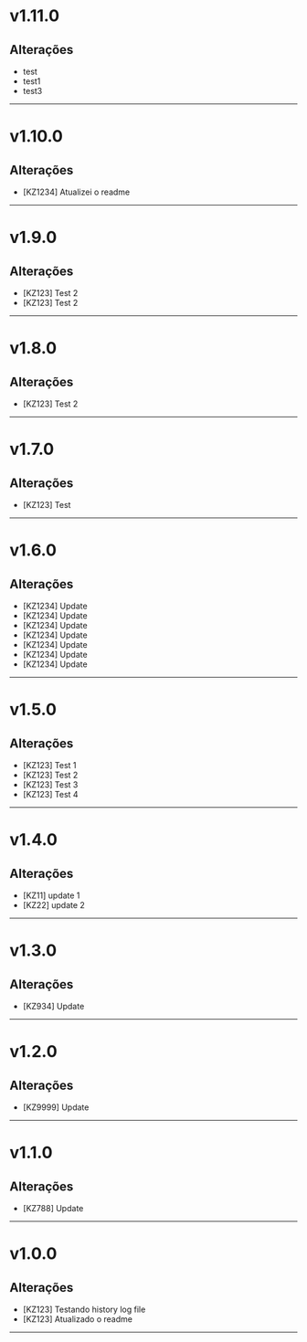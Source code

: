 # v1.11.0

## Alterações
- test
- test1
- test3
---

# v1.10.0

## Alterações
- [KZ1234] Atualizei o readme
---

# v1.9.0

## Alterações
- [KZ123] Test 2
- [KZ123] Test 2
---

# v1.8.0

## Alterações
- [KZ123] Test 2
---

# v1.7.0

## Alterações
- [KZ123] Test
---

# v1.6.0

## Alterações
- [KZ1234] Update
- [KZ1234] Update
- [KZ1234] Update
- [KZ1234] Update
- [KZ1234] Update
- [KZ1234] Update
- [KZ1234] Update
---

# v1.5.0

## Alterações
- [KZ123] Test 1
- [KZ123] Test 2
- [KZ123] Test 3
- [KZ123] Test 4
---

# v1.4.0

## Alterações
- [KZ11] update 1
- [KZ22] update 2
---

# v1.3.0

## Alterações
- [KZ934] Update
---


# v1.2.0

## Alterações
- [KZ9999] Update
---


# v1.1.0

## Alterações
- [KZ788] Update
---


# v1.0.0

## Alterações
- [KZ123] Testando history log file
- [KZ123] Atualizado o readme

---